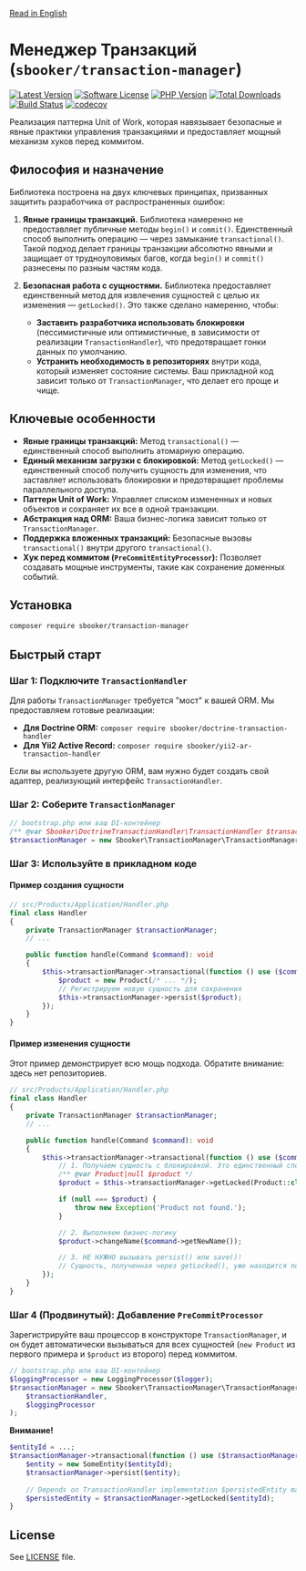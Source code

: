 [Read in English](README_EN.MD)

# Менеджер Транзакций (`sbooker/transaction-manager`)

[![Latest Version][badge-release]][release]
[![Software License][badge-license]][license]
[![PHP Version][badge-php]][php]
[![Total Downloads][badge-downloads]][downloads]
[![Build Status](https://travis-ci.org/sbooker/transaction-manager.svg?branch=2.x.x)](https://travis-ci.org/sbooker/transaction-manager)
[![codecov](https://codecov.io/gh/sbooker/transaction-manager/branch/2.x.x/graph/badge.svg?token=3uCI9t0M2Q)](https://codecov.io/gh/sbooker/transaction-manager)

Реализация паттерна Unit of Work, которая навязывает безопасные и явные практики управления транзакциями и предоставляет мощный механизм хуков перед коммитом.

## Философия и назначение

Библиотека построена на двух ключевых принципах, призванных защитить разработчика от распространенных ошибок:

1.  **Явные границы транзакций.** Библиотека намеренно не предоставляет публичные методы `begin()` и `commit()`. Единственный способ выполнить операцию — через замыкание `transactional()`. Такой подход делает границы транзакции абсолютно явными и защищает от трудноуловимых багов, когда `begin()` и `commit()` разнесены по разным частям кода.

2.  **Безопасная работа с сущностями.** Библиотека предоставляет единственный метод для извлечения сущностей с целью их изменения — `getLocked()`. Это также сделано намеренно, чтобы:
    *   **Заставить разработчика использовать блокировки** (пессимистичные или оптимистичные, в зависимости от реализации `TransactionHandler`), что предотвращает гонки данных по умолчанию.
    *   **Устранить необходимость в репозиториях** внутри кода, который изменяет состояние системы. Ваш прикладной код зависит только от `TransactionManager`, что делает его проще и чище.

## Ключевые особенности

*   **Явные границы транзакций:** Метод `transactional()` — единственный способ выполнить атомарную операцию.
*   **Единый механизм загрузки с блокировкой:** Метод `getLocked()` — единственный способ получить сущность для изменения, что заставляет использовать блокировки и предотвращает проблемы параллельного доступа.
*   **Паттерн Unit of Work:** Управляет списком измененных и новых объектов и сохраняет их все в одной транзакции.
*   **Абстракция над ORM:** Ваша бизнес-логика зависит только от `TransactionManager`.
*   **Поддержка вложенных транзакций:** Безопасные вызовы `transactional()` внутри другого `transactional()`.
*   **Хук перед коммитом (`PreCommitEntityProcessor`):** Позволяет создавать мощные инструменты, такие как сохранение доменных событий.

## Установка

```bash
composer require sbooker/transaction-manager
```

## Быстрый старт

### Шаг 1: Подключите `TransactionHandler`

Для работы `TransactionManager` требуется "мост" к вашей ORM. Мы предоставляем готовые реализации:

*   **Для Doctrine ORM:** `composer require sbooker/doctrine-transaction-handler`
*   **Для Yii2 Active Record:** `composer require sbooker/yii2-ar-transaction-handler`

Если вы используете другую ORM, вам нужно будет создать свой адаптер, реализующий интерфейс `TransactionHandler`.

### Шаг 2: Соберите `TransactionManager`

```php
// bootstrap.php или ваш DI-контейнер
/** @var Sbooker\DoctrineTransactionHandler\TransactionHandler $transactionHandler */
$transactionManager = new Sbooker\TransactionManager\TransactionManager($transactionHandler);
```

### Шаг 3: Используйте в прикладном коде

#### Пример создания сущности

```php
// src/Products/Application/Handler.php
final class Handler
{
    private TransactionManager $transactionManager;
    // ...

    public function handle(Command $command): void
    {
        $this->transactionManager->transactional(function () use ($command): void {
            $product = new Product(/* ... */);
            // Регистрируем новую сущность для сохранения
            $this->transactionManager->persist($product);
        });
    }
}
```

#### Пример изменения сущности

Этот пример демонстрирует всю мощь подхода. Обратите внимание: здесь нет репозиториев.

```php
// src/Products/Application/Handler.php
final class Handler
{
    private TransactionManager $transactionManager;
    // ...

    public function handle(Command $command): void
    {
        $this->transactionManager->transactional(function () use ($command): void {
            // 1. Получаем сущность с блокировкой. Это единственный способ.
            /** @var Product|null $product */
            $product = $this->transactionManager->getLocked(Product::class, $command->getProductId());

            if (null === $product) {
                throw new Exception('Product not found.');
            }

            // 2. Выполняем бизнес-логику
            $product->changeName($command->getNewName());

            // 3. НЕ НУЖНО вызывать persist() или save()!
            // Сущность, полученная через getLocked(), уже находится под управлением Unit of Work.
        });
    }
}
```

### Шаг 4 (Продвинутый): Добавление `PreCommitProcessor`

Зарегистрируйте ваш процессор в конструкторе `TransactionManager`, и он будет автоматически вызываться для всех сущностей (`new Product` из первого примера и `$product` из второго) перед коммитом.

```php
// bootstrap.php или ваш DI-контейнер
$loggingProcessor = new LoggingProcessor($logger);
$transactionManager = new Sbooker\TransactionManager\TransactionManager(
    $transactionHandler,
    $loggingProcessor
);
```

**Внимание!**
```php
$entityId = ...;
$transactionManager->transactional(function () use ($transactionManager, $entityId) {
    $entity = new SomeEntity($entityId);
    $transactionManager->persist($entity);
    
    // Depends on TransactionHandler implementation $persistedEntity may be null in same transaction with persist
    $persistedEntity = $transactionManager->getLocked($entityId);    
}
```   

## License
See [LICENSE][license] file.

[badge-release]: https://img.shields.io/packagist/v/sbooker/transaction-manager.svg?style=flat-square
[badge-license]: https://img.shields.io/badge/license-MIT-brightgreen.svg?style=flat-square
[badge-php]: https://img.shields.io/packagist/php-v/sbooker/transaction-manager.svg?style=flat-square
[badge-downloads]: https://img.shields.io/packagist/dt/sbooker/transaction-manager.svg?style=flat-square

[release]: https://img.shields.io/packagist/v/sbooker/transaction-manager
[license]: https://github.com/sbooker/transaction-manager/blob/master/LICENSE
[php]: https://php.net
[downloads]: https://packagist.org/packages/sbooker/transaction-manager